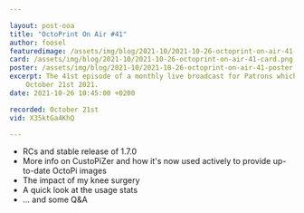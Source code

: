 ```yaml
---

layout: post-ooa
title: "OctoPrint On Air #41"
author: foosel
featuredimage: /assets/img/blog/2021-10/2021-10-26-octoprint-on-air-41-card.png
card: /assets/img/blog/2021-10/2021-10-26-octoprint-on-air-41-card.png
poster: /assets/img/blog/2021-10/2021-10-26-octoprint-on-air-41-poster.png
excerpt: The 41st episode of a monthly live broadcast for Patrons which was recorded on 
    October 21st 2021.
date: 2021-10-26 10:45:00 +0200

recorded: October 21st
vid: X35ktGa4KhQ

---
```


  * RCs and stable release of 1.7.0
  * More info on CustoPiZer and how it's now used actively to provide up-to-date OctoPi images
  * The impact of my knee surgery
  * A quick look at the usage stats
  * ... and some Q&A
